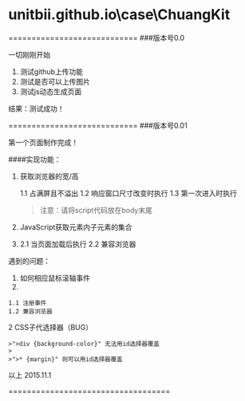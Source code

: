 # unitbii.github.io\case\ChuangKit

============================
###版本号0.0

一切刚刚开始

  1. 测试github上传功能
  2. 测试是否可以上传图片
  3. 测试js动态生成页面

结果：测试成功！

============================
###版本号0.01

第一个页面制作完成！

####实现功能：

1. 获取浏览器的宽/高

    1.1 占满屏且不溢出
    1.2 响应窗口尺寸改变时执行
    1.3 第一次进入时执行
    >注意：请将script代码放在body末尾
    
2. JavaScript获取元素内子元素的集合
3. 
    2.1 当页面加载后执行
    2.2 兼容浏览器

遇到的问题：

  1. 如何相应鼠标滚轴事件
  2. 
    1.1 注册事件
    1.2 兼容浏览器
  
  2 CSS子代选择器（BUG）

    >">div {background-color}" 无法用id选择器覆盖
    >
    >">* {margin}" 则可以用id选择器覆盖

以上 2015.11.1

===================================

